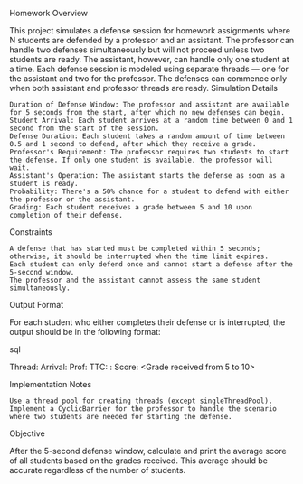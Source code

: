 Homework Overview

This project simulates a defense session for homework assignments where N students are defended by a professor and an assistant. The professor can handle two defenses simultaneously but will not proceed unless two students are ready. The assistant, however, can handle only one student at a time. Each defense session is modeled using separate threads — one for the assistant and two for the professor. The defenses can commence only when both assistant and professor threads are ready.
Simulation Details

    Duration of Defense Window: The professor and assistant are available for 5 seconds from the start, after which no new defenses can begin.
    Student Arrival: Each student arrives at a random time between 0 and 1 second from the start of the session.
    Defense Duration: Each student takes a random amount of time between 0.5 and 1 second to defend, after which they receive a grade.
    Professor's Requirement: The professor requires two students to start the defense. If only one student is available, the professor will wait.
    Assistant's Operation: The assistant starts the defense as soon as a student is ready.
    Probability: There's a 50% chance for a student to defend with either the professor or the assistant.
    Grading: Each student receives a grade between 5 and 10 upon completion of their defense.

Constraints

    A defense that has started must be completed within 5 seconds; otherwise, it should be interrupted when the time limit expires.
    Each student can only defend once and cannot start a defense after the 5-second window.
    The professor and the assistant cannot assess the same student simultaneously.

Output Format

For each student who either completes their defense or is interrupted, the output should be in the following format:

sql

Thread: <Thread name of the student> Arrival: <Arrival time of the student from the start of the defense> Prof: <Thread name of the assistant or professor> TTC: <Time taken to review the homework>:<Start time of the defense> Score: <Grade received from 5 to 10>

Implementation Notes

    Use a thread pool for creating threads (except singleThreadPool).
    Implement a CyclicBarrier for the professor to handle the scenario where two students are needed for starting the defense.

Objective

After the 5-second defense window, calculate and print the average score of all students based on the grades received. This average should be accurate regardless of the number of students.
